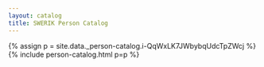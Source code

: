 ```yaml
---
layout: catalog
title: SWERIK Person Catalog
---
```

{% assign p = site.data._person-catalog.i-QqWxLK7JWbybqUdcTpZWcj %}
{% include person-catalog.html p=p %}


